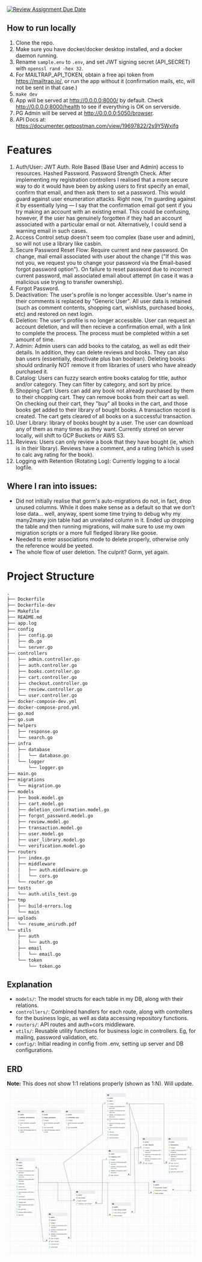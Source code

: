 [![Review Assignment Due Date](https://classroom.github.com/assets/deadline-readme-button-24ddc0f5d75046c5622901739e7c5dd533143b0c8e959d652212380cedb1ea36.svg)](https://classroom.github.com/a/LECuYE4o)

## How to run locally
1. Clone the repo.
2. Make sure you have docker/docker desktop installed, and a docker daemon running.
3. Rename `sample.env` to `.env`, and set JWT signing secret (API_SECRET) with `openssl rand -hex 32`.
4. For MAILTRAP_API_TOKEN, obtain a free api token from https://mailtrap.io/, or run the app without it (confirmation mails, etc, will not be sent in that case.)
5. `make dev`
6. App will be served at http://0.0.0.0:8000/ by default. Check http://0.0.0.0:8000/health to see if everything is OK on serverside.
7. PG Admin will be served at http://0.0.0.0:5050/browser.
8. API Docs at: https://documenter.getpostman.com/view/19697822/2s9Y5Wxifq
   
# Features
1. Auth/User: JWT Auth. Role Based (Base User and Admin) access to resources. Hashed Password. Password Strength Check. After implementing my registration controllers I realised that a more secure way to do it would have been by asking users to first specify an email, confirm that email, and then ask them to set a password. This would guard against user enumeration attacks. Right now, I'm guarding against it by essentially lying — I say that the confirmation email got sent if you try making an account with an existing email. This could be confusing, however, if the user has genuinely forgotten if they had an account associated with a particular email or not. Alternatively, I could send a warning email in such cases.
2. Access Control setup doesn't seem too complex (base user and admin), so will not use a library like casbin.
3. Secure Password Reset Flow: Require current and new password. On change, mail email associated with user about the change ("If this was not you, we request you to change your password via the Email-based forgot password option"). On failure to reset password due to incorrect current password, mail associated email about attempt (in case it was a malicious use trying to transfer ownership).
4. Forgot Password.
5. Deactivation: The user's profile is no longer accessible. User's name in their comments is replaced by "Generic User". All user data is retained (such as comment contents, shopping cart, wishlists, purchased books, etc) and restored on next login.
6. Deletion: The user's profile is no longer accessible. User can request an account deletion, and will then recieve a confirmation email, with a link to complete the process. The process must be completed within a set amount of time.
7. Admin: Admin users can add books to the catalog, as well as edit their details. In addition, they can delete reviews and books. They can also ban users (essentially, deactivate plus ban boolean). Deleting books should ordinarily NOT remove it from libraries of users who have already purchased it.
8. Catalog: Users can fuzzy search entire books catalog for title, author and/or category. They can filter by category, and sort by price.
9. Shopping Cart: Users can add any book not already purchased by them to their chopping cart. They can remove books from their cart as well. On checking out their cart, they "buy" all books in the cart, and those books get added to their library of bought books. A transaction record is created. The cart gets cleared of all books on a successful transaction.
10. User Library: library of books bought by a user. The user can download any of them as many times as they want. Currently stored on server locally, will shift to GCP Buckets or AWS S3.
11. Reviews: Users can only review a book that they have bought (ie, which is in their library). Reviews have a comment, and a rating (which is used to calc avg rating for the book).
12. Logging with Retention (Rotating Log): Currently logging to a local logfile.
## Where I ran into issues:
- Did not initially realise that gorm's auto-migrations do not, in fact, drop unused columns. While it does make sense as a default so that we don't lose data... well, anyway, spent some time trying to debug why my many2many join table had an unrelated column in it. Ended up dropping the table and then running migrations, will make sure to use my own migration scripts or a more full fledged library like goose.
- Needed to enter associations mode to delete properly, otherwise only the reference would be yeeted.
- The whole flow of user deletion. The culprit? Gorm, yet again.
# Project Structure
```
.
├── Dockerfile
├── Dockerfile-dev
├── Makefile
├── README.md
├── app.log
├── config
│   ├── config.go
│   ├── db.go
│   └── server.go
├── controllers
│   ├── admin.controller.go
│   ├── auth.controller.go
│   ├── books.controller.go
│   ├── cart.controller.go
│   ├── checkout.controller.go
│   ├── review.controller.go
│   └── user.controller.go
├── docker-compose-dev.yml
├── docker-compose-prod.yml
├── go.mod
├── go.sum
├── helpers
│   ├── response.go
│   └── search.go
├── infra
│   ├── database
│   │   └── database.go
│   └── logger
│       └── logger.go
├── main.go
├── migrations
│   └── migration.go
├── models
│   ├── book.model.go
│   ├── cart.model.go
│   ├── deletion_confirmation.model.go
│   ├── forgot_password.model.go
│   ├── review.model.go
│   ├── transaction.model.go
│   ├── user.model.go
│   ├── user_library.model.go
│   └── verification.model.go
├── routers
│   ├── index.go
│   ├── middleware
│   │   ├── auth.middleware.go
│   │   └── cors.go
│   └── router.go
├── tests
│   └── auth.utils_test.go
├── tmp
│   ├── build-errors.log
│   └── main
├── uploads
│   └── resume_anirudh.pdf
└── utils
    ├── auth
    │   └── auth.go
    ├── email
    │   └── email.go
    └── token
        └── token.go
```
## Explanation
- `models/`: The model structs for each table in my DB, along with their relations.
- `controllers/`: Combined handlers for each route, along with controllers for the business logic, as well as data accessing repository functions.
- `routers/`: API routes and auth+cors middleware.
- `utils/`: Reusable utility functions for business logic in controllers. Eg, for mailing, password validation, etc.
- `config/`: Initial reading in config from .env, setting up server and DB configurations.
## ERD
**Note:** This does not show 1:1 relations properly (shown as 1:N). Will update.
![erd](erd.png)
